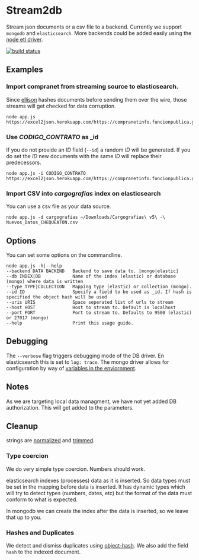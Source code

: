 # Stream2db

Stream json documents or a csv file to a backend.
Currently we support `mongodb` and `elasticsearch`. More
backends could be added easily using the [node etl driver](https://github.com/ZJONSSON/node-etl).

[![build status](http://gitlab.rindecuentas.org/equipo-qqw/stream2db/badges/master/build.svg)](http://gitlab.rindecuentas.org/equipo-qqw/stream2db/commits/master)


## Examples

### Import compranet from streaming source to elasticsearch.

Since [ellison](http://gitlab.rindecuentas.org/equipo-qqw/ellison) hashes documents before sending them over the wire, those streams will get checked for data corruption.

    node app.js https://excel2json.herokuapp.com/https://compranetinfo.funcionpublica.gob.mx/descargas/cnet/Contratos2013.zip

### Use *CODIGO_CONTRATO* as _id

If you do not provide an *ID* field (`--id`) a random *ID* will be generated. If you do set the *ID* new documents with the same *ID* will replace their predecessors.

    node app.js -i CODIGO_CONTRATO https://excel2json.herokuapp.com/https://compranetinfo.funcionpublica.gob.mx/descargas/cnet/Contratos2013.zip

### Import CSV into *cargografias* index on elasticsearch

You can use a csv file as your data source.

    node app.js -d cargografias ~/Downloads/Cargografias\ v5\ -\ Nuevos_Datos_CHEQUEATON.csv

## Options

You can set some options on the commandline.

    node app.js -h|--help
    --backend DATA BACKEND   Backend to save data to. [mongo|elastic]
    --db INDEX|DB            Name of the index (elastic) or database (mongo) where data is written
    --type TYPE|COLLECTION   Mapping type (elastic) or collection (mongo).
    --id ID                  Specify a field to be used as _id. If hash is specified the object hash will be used
    --uris URIS              Space seperated list of urls to stream
    --host HOST              Host to stream to. Default is localhost
    --port PORT              Port to stream to. Defaults to 9500 (elastic) or 27017 (mongo)
    --help                   Print this usage guide.

## Debugging

The `--verbose` flag triggers debugging mode of the DB driver. En elasticsearch this is set to `log: trace`. The mongo driver allows for configuration by way of [variables in the enviornment](https://automattic.github.io/monk/docs/Debugging.html).

## Notes

As we are targeting local data managment, we have not yet added DB authorization. This will get added to the parameters.

## Cleanup

strings are [normalized](https://www.npmjs.com/package/normalize-space) and [trimmed](https://developer.mozilla.org/en/docs/Web/JavaScript/Reference/Global_Objects/String/trim).

### Type coercion

We do very simple type coercion. Numbers should work.

elasticsearch indexes (processes) data as it is inserted. So data types must be set in the mapping before data is inserted. It has dynamic types which will try to detect types (numbers, dates, etc) but the format of the data must conform to what is expected.

In mongodb we can create the index after the data is inserted, so we leave that up to you.

### Hashes and Duplicates

We detect and dismiss duplicates using [object-hash](https://github.com/puleos/object-hash). We also add the field `hash` to the indexed document.
